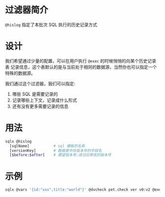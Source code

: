 # 过滤器简介

`@hislog` 指定了本批次 SQL 执行的历史记录方式

# 设计

我们希望通过少量的配置，可以在用户执行 `@exec` 的时候悄悄的向某个历史记录表
记录信息，这个表默认的是与当前处于相同的数据源，当然你也可以指定一个特殊的数据源。

我们通过这个过滤器，我们可以指定:

1. 哪些 SQL 是需要记录的
2. 记录哪些上下文，记录成什么形式
3. 还有没有更多需要记录的信息

# 用法

```bash
sqlx @hislog
  [sqlName]           # sql 模板的名称
  [versionKey]        # 数据表中存版本号的字段名
  [$before:$after]    # 期望版本号:成功后修改的版本号
```

# 示例

```bash
sqlx @vars '{id:"xxx",title:"world"}' @dvcheck pet.check ver v0:v2 @exec pet.update
```
